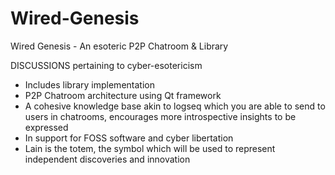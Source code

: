 # Wired-Genesis
Wired Genesis - An esoteric P2P Chatroom &amp; Library

DISCUSSIONS pertaining to cyber-esotericism
* Includes library implementation
* P2P Chatroom architecture using Qt framework
* A cohesive knowledge base akin to logseq which you are able to send to users in chatrooms, encourages more introspective insights to be expressed
* In support for FOSS software and cyber libertation
* Lain is the totem, the symbol which will be used to represent independent discoveries and innovation
